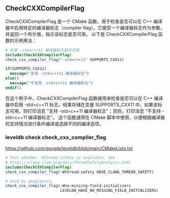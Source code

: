 ## CheckCXXCompilerFlag
CheckCXXCompilerFlag 是一个 CMake 函数，用于检查是否可以在 C++ 编译器中启用特定的编译器标志（compiler flag）。它接受一个编译器标志作为参数，并返回一个布尔值，指示该标志是否可用。
以下是 CheckCXXCompilerFlag 函数的示例用法：
```CMake
# 检查 -std=c++11 编译器标志是否可用
include(CheckCXXCompilerFlag)
check_cxx_compiler_flag("-std=c++11" SUPPORTS_CXX11)

if(SUPPORTS_CXX11)
  message("支持 -std=c++11 编译器标志")
else()
  message("不支持 -std=c++11 编译器标志")
endif()
```
在这个例子中，CheckCXXCompilerFlag 函数被用来检查是否可以在 C++ 编译器中启用 -std=c++11 标志。结果存储在变量 SUPPORTS_CXX11 中。如果该标志可用，则打印消息 "支持 -std=c++11 编译器标志"；否则，打印消息 "不支持 -std=c++11 编译器标志"。
这个函数通常在 CMake 脚本中使用，以便根据编译器的支持情况进行条件编译或选择不同的编译选项。
### leveldb check check_cxx_compiler_flag
https://github.com/google/leveldb/blob/main/CMakeLists.txt
```CMake
# Test whether -Wthread-safety is available. See
# https://clang.llvm.org/docs/ThreadSafetyAnalysis.html
include(CheckCXXCompilerFlag)
check_cxx_compiler_flag(-Wthread-safety HAVE_CLANG_THREAD_SAFETY)

# Used by googletest.
check_cxx_compiler_flag(-Wno-missing-field-initializers
                        LEVELDB_HAVE_NO_MISSING_FIELD_INITIALIZERS)

```


